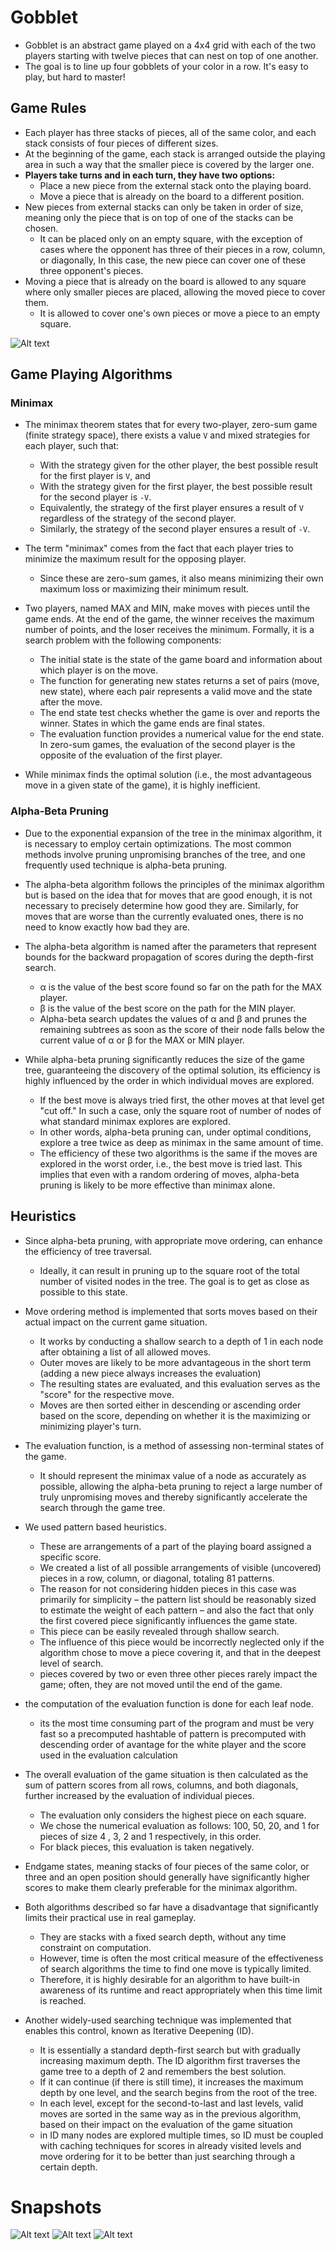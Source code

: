# Gobblet
* Gobblet is an abstract game played on a 4x4 grid with each of the two players starting with twelve pieces that can nest on top of one another.
* The goal is to line up four gobblets of your color in a row. It's easy to play, but hard to master!
## Game Rules
* Each player has three stacks of pieces, all of the same color, and each stack consists of four pieces of different sizes.
* At the beginning of the game, each stack is arranged outside the playing area in such a way that the smaller piece is covered by the larger one.
* **Players take turns and in each turn, they have two options:**
    * Place a new piece from the external stack onto the playing board.
    * Move a piece that is already on the board to a different position.
 * New pieces from external stacks can only be taken in order of size, meaning only the piece that is on top of one of the stacks can be chosen.
    * It can be placed only on an empty square, with the exception of cases where the opponent has three of their pieces in a row, column, or diagonally, In this case, the new piece can cover one of these three opponent's pieces.
* Moving a piece that is already on the board is allowed to any square where only smaller pieces are placed, allowing the moved piece to cover them.
    * It is allowed to cover one's own pieces or move a piece to an empty square.
    
![Alt text](Images/Gobblet_hCHjpetnfw.png)

## Game Playing Algorithms

### Minimax
* The minimax theorem states that for every two-player, zero-sum game (finite strategy space), there exists a value `V` and mixed strategies for each player, such that:
    * With the strategy given for the other player, the best possible result for the first player is `V`, and
    * With the strategy given for the first player, the best possible result for the second player is `-V`.
    * Equivalently, the strategy of the first player ensures a result of `V` regardless of the strategy of the second player.
    * Similarly, the strategy of the second player ensures a result of `-V`.
* The term "minimax" comes from the fact that each player tries to minimize the maximum result for the opposing player.
    * Since these are zero-sum games, it also means minimizing their own maximum loss or maximizing their minimum result.

* Two players, named MAX and MIN, make moves with pieces until the game ends. At the end of the game, the winner receives the maximum number of points, and the loser receives the minimum. Formally, it is a search problem with the following components:
    * The initial state is the state of the game board and information about which player is on the move.
    * The function for generating new states returns a set of pairs (move, new state), where each pair represents a valid move and the state after the move.
    * The end state test checks whether the game is over and reports the winner. States in which the game ends are final states.
    * The evaluation function provides a numerical value for the end state. In zero-sum games, the evaluation of the second player is the opposite of the evaluation of the first player.

* While minimax finds the optimal solution (i.e., the most advantageous move in a given state of the game), it is highly inefficient. 

### Alpha-Beta Pruning

* Due to the exponential expansion of the tree in the minimax algorithm, it is necessary to employ certain optimizations. The most common methods involve pruning unpromising branches of the tree, and one frequently used technique is alpha-beta pruning.

* The alpha-beta algorithm follows the principles of the minimax algorithm but is based on the idea that for moves that are good enough, it is not necessary to precisely determine how good they are. Similarly, for moves that are worse than the currently evaluated ones, there is no need to know exactly how bad they are.

* The alpha-beta algorithm is named after the parameters that represent bounds for the backward propagation of scores during the depth-first search. 
    * α is the value of the best score found so far on the path for the MAX player.
    * β is the value of the best score on the path for the MIN player.
    * Alpha-beta search updates the values of α and β and prunes the remaining subtrees as soon as the score of their node falls below the current value of α or β for the MAX or MIN player.

* While alpha-beta pruning significantly reduces the size of the game tree, guaranteeing the discovery of the optimal solution, its efficiency is highly influenced by the order in which individual moves are explored.
    * If the best move is always tried first, the other moves at that level get "cut off." In such a case, only the square root of number of nodes of what standard minimax explores are explored. 
    * In other words, alpha-beta pruning can, under optimal conditions, explore a tree twice as deep as minimax in the same amount of time.
    * The efficiency of these two algorithms is the same if the moves are explored in the worst order, i.e., the best move is tried last. This implies that even with a random ordering of moves, alpha-beta pruning is likely to be more effective than minimax alone.

## Heuristics
* Since alpha-beta pruning, with appropriate move ordering, can enhance the efficiency of tree traversal. 
    * Ideally, it can result in pruning up to the square root of the total number of visited nodes in the tree. The goal is to get as close as possible to this state.

* Move ordering method is implemented that sorts moves based on their actual impact on the current game situation.
    * It works by conducting a shallow search to a depth of 1 in each node after obtaining a list of all allowed moves.
    * Outer moves are likely to be more advantageous in the short term (adding a new piece always increases the evaluation)
    * The resulting states are evaluated, and this evaluation serves as the "score" for the respective move.
    * Moves are then sorted either in descending or ascending order based on the score, depending on whether it is the maximizing or minimizing player's turn.
* The evaluation function, is a method of assessing non-terminal states of the game.
    * It should represent the minimax value of a node as accurately as possible, allowing the alpha-beta pruning to reject a large number of truly unpromising moves and thereby significantly accelerate the search through the game tree.
* We used pattern based heuristics.
    * These are arrangements of a part of the playing board assigned a specific score.
    * We created a list of all possible arrangements of visible (uncovered) pieces in a row, column, or diagonal, totaling 81 patterns.
    * The reason for not considering hidden pieces in this case was primarily for simplicity – the pattern list should be reasonably sized to estimate the weight of each pattern – and also the fact that only the first covered piece significantly influences the game state. 
    * This piece can be easily revealed through shallow search.
    * The influence of this piece would be incorrectly neglected only if the algorithm chose to move a piece covering it, and that in the deepest level of search.
    * pieces covered by two or even three other pieces rarely impact the game; often, they are not moved until the end of the game.

* the computation of the evaluation function is done for each leaf node.
    * its the most time consuming part of the program and must be very fast so a precomputed hashtable of pattern is precomputed with descending order of avantage for the white player and the score used in the evaluation calculation
* The overall evaluation of the game situation is then calculated as the sum of pattern scores from all rows, columns, and both diagonals, further increased by the evaluation of individual pieces.
    * The evaluation only considers the highest piece on each square.
    * We chose the numerical evaluation as follows: 100, 50, 20, and 1 for pieces of size 4 , 3, 2 and 1 respectively, in this order.
    * For black pieces, this evaluation is taken negatively.
* Endgame states, meaning stacks of four pieces of the same color, or three and an open position should generally have significantly higher scores to make them clearly preferable for the minimax algorithm.

* Both algorithms described so far have a disadvantage that significantly limits their practical use in real gameplay. 
    * They are stacks with a fixed search depth, without any time constraint on computation.
    * However, time is often the most critical measure of the effectiveness of search algorithms the time to find one move is typically limited.
    * Therefore, it is highly desirable for an algorithm to have built-in awareness of its runtime and react appropriately when this time limit is reached.

* Another widely-used searching technique was implemented that enables this control, known as Iterative Deepening (ID).
    * It is essentially a standard depth-first search but with gradually increasing maximum depth. The ID algorithm first traverses the game tree to a depth of 2 and remembers the best solution.
    * If it can continue (if there is still time), it increases the maximum depth by one level, and the search begins from the root of the tree.
    * In each level, except for the second-to-last and last levels, valid moves are sorted in the same way as in the previous algorithm, based on their impact on the evaluation of the game situation
    * in ID many nodes are explored multiple times, so ID must be coupled with caching techniques for scores in already visited levels and move ordering for it to be better than just searching through a certain depth.

# Snapshots
![Alt text](Images/Gobblet_ZaEZW1L1EG.png)
![Alt text](Images/Gobblet_pPPKBss3Ly.png)
![Alt text](Images/Gobblet_1hBax0Dk1Q.png)